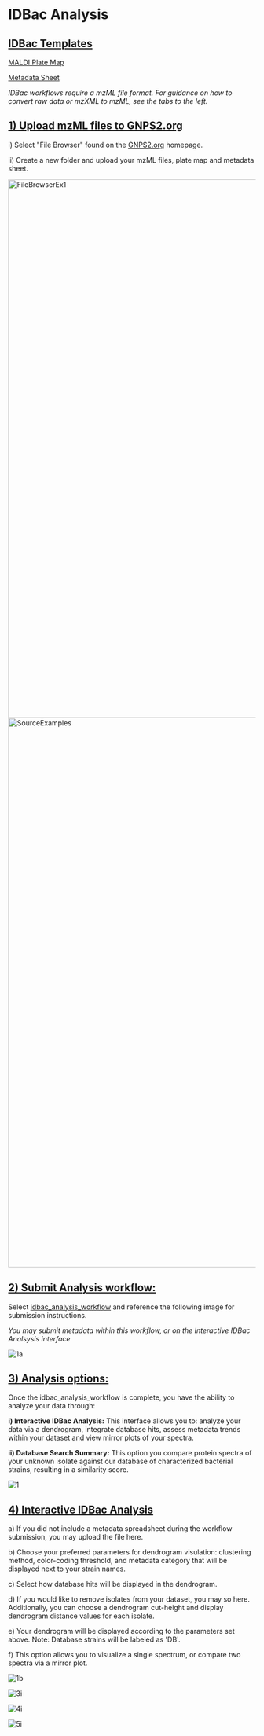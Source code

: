 # IDBac Analysis

## <ins>IDBac Templates<ins>
[MALDI Plate Map](https://docs.google.com/spreadsheets/d/1ihFy6lQyJtWy9fp46ahMPWk7xLp2tJ3q/edit?usp=sharing&ouid=102573514213912402103&rtpof=true&sd=true)

[Metadata Sheet](https://docs.google.com/spreadsheets/d/1yKsZ2FEw8-cWufvY8l31Ju8NTKujmEtb/edit?usp=sharing&ouid=102573514213912402103&rtpof=true&sd=true)

*IDBac workflows require a mzML file format. For guidance on how to convert raw data or mzXML to mzML, see the tabs to the left.*

## <ins>1) Upload mzML files to GNPS2.org
 
   i) Select "File Browser" found on the [GNPS2.org](https://gnps2.org/homepage) homepage.<ins>
   
   ii) Create a new folder and upload your mzML files, plate map and metadata sheet.
 

<img width="1096" alt="FileBrowserEx1" src="https://github.com/Wang-Bioinformatics-Lab/GNPS2_Documentation/assets/140128524/1bbcc5be-f17f-469b-81f0-864aed4022c6">

<img width="1119" alt="SourceExamples" src="https://github.com/Wang-Bioinformatics-Lab/GNPS2_Documentation/assets/140128524/25a5cc68-051f-43ce-bc6c-a9fe08bf1aba">


## <ins>2) Submit Analysis workflow: 

Select [idbac_analysis_workflow](https://gnps2.org/workflowinput?workflowname=idbac_analysis_workflow) and reference the following image for submission instructions.

*You may submit metadata within this workflow, or on the Interactive IDBac Analsysis interface*

![1a](https://github.com/Wang-Bioinformatics-Lab/GNPS2_Documentation/assets/140128524/a585a24c-007d-4d9b-89cf-d6bf5be59d39)


## <ins>3) Analysis options: 

Once the idbac_analysis_workflow is complete, you have the ability to analyze your data through:

  __i) Interactive IDBac Analysis:__ This interface allows you to: analyze your data via a dendrogram, integrate database hits, assess metadata trends within your dataset and view mirror plots of your spectra. 
   
  __ii) Database Search Summary:__ This option you compare protein spectra of your unknown isolate against our database of characterized bacterial strains, resulting in a similarity score.
   

![1](https://github.com/Wang-Bioinformatics-Lab/GNPS2_Documentation/assets/140128524/e940dc4c-02f3-4d9f-b230-0b4cb89e9e05)


## <ins>4) Interactive IDBac Analysis

a) If you did not include a metadata spreadsheet during the workflow submission, you may upload the file here.

b) Choose your preferred parameters for dendrogram visulation: clustering method, color-coding threshold, and metadata category that will be displayed next to your strain names.

c) Select how database hits will be displayed in the dendrogram. 

d) If you would like to remove isolates from your dataset, you may so here. Additionally, you can choose a dendrogram cut-height and display dendrogram distance values for each isolate. 

e) Your dendrogram will be displayed according to the parameters set above. Note: Database strains will be labeled as 'DB'.

f) This option allows you to visualize a single spectrum, or compare two spectra via a mirror plot. 

![1b](https://github.com/Wang-Bioinformatics-Lab/GNPS2_Documentation/assets/140128524/c91895bd-4ec7-457e-932c-e03c3941bd2a)

![3i](https://github.com/Wang-Bioinformatics-Lab/GNPS2_Documentation/assets/140128524/1d479a82-fc06-45e8-892b-80b7a6c6b56a)

![4i](https://github.com/Wang-Bioinformatics-Lab/GNPS2_Documentation/assets/140128524/f15854bc-8860-44b4-99d8-acb103672013)

![5i](https://github.com/Wang-Bioinformatics-Lab/GNPS2_Documentation/assets/140128524/66b7a108-ee63-46d3-ac54-2a97c23c5e07)


